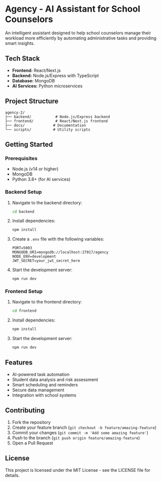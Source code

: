 # Agency - AI Assistant for School Counselors

An intelligent assistant designed to help school counselors manage their workload more efficiently by automating administrative tasks and providing smart insights.

## Tech Stack

- **Frontend:** React/Next.js
- **Backend:** Node.js/Express with TypeScript
- **Database:** MongoDB
- **AI Services:** Python microservices

## Project Structure

```
agency-2/
├── backend/           # Node.js/Express backend
├── frontend/          # React/Next.js frontend
├── docs/             # Documentation
└── scripts/          # Utility scripts
```

## Getting Started

### Prerequisites

- Node.js (v14 or higher)
- MongoDB
- Python 3.8+ (for AI services)

### Backend Setup

1. Navigate to the backend directory:
   ```bash
   cd backend
   ```

2. Install dependencies:
   ```bash
   npm install
   ```

3. Create a `.env` file with the following variables:
   ```
   PORT=5003
   MONGODB_URI=mongodb://localhost:27017/agency
   NODE_ENV=development
   JWT_SECRET=your_jwt_secret_here
   ```

4. Start the development server:
   ```bash
   npm run dev
   ```

### Frontend Setup

1. Navigate to the frontend directory:
   ```bash
   cd frontend
   ```

2. Install dependencies:
   ```bash
   npm install
   ```

3. Start the development server:
   ```bash
   npm run dev
   ```

## Features

- AI-powered task automation
- Student data analysis and risk assessment
- Smart scheduling and reminders
- Secure data management
- Integration with school systems

## Contributing

1. Fork the repository
2. Create your feature branch (`git checkout -b feature/amazing-feature`)
3. Commit your changes (`git commit -m 'Add some amazing feature'`)
4. Push to the branch (`git push origin feature/amazing-feature`)
5. Open a Pull Request

## License

This project is licensed under the MIT License - see the LICENSE file for details. 